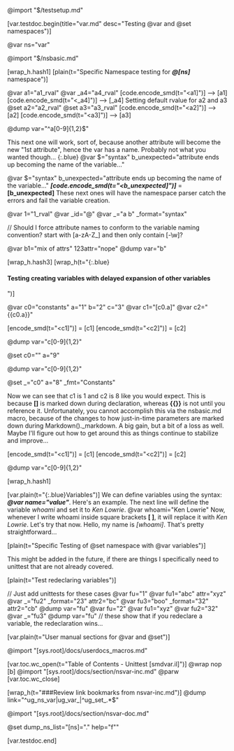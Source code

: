 @import "$/testsetup.md"

[var.testdoc.begin(title="var.md" desc="Testing @var and @set namespaces")]

@var ns="var"

@import "$/nsbasic.md"

[wrap_h.hash1]
[plain(t="Specific Namespace testing for ***@[ns]*** namespace")]

@var a1="a1_rval"
@var _a4="a4_rval"
[code.encode_smd(t="<a1]")] --> [a1]
[code.encode_smd(t="<_a4]")] --> [_a4]
Setting default rvalue for a2 and a3
@set a2="a2_rval"
@set a3="a3_rval"
[code.encode_smd(t="<a2]")] --> [a2]
[code.encode_smd(t="<a3]")] --> [a3]

@dump var="^a[0-9]{1,2}$"

This next one will work, sort of, because another attribute will become the new "1st attribute", hence the var has a name. Probably not what you wanted though...
{:.blue}&nbsp;@var $="syntax" b_unexpected="attribute ends up becoming the name of the variable..."

@var $="syntax" b_unexpected="attribute ends up becoming the name of the variable..."
***[code.encode_smd(t="<b_unexpected]")]*** = **[b_unexpected]**
These next ones will have the namespace parser  catch the errors and fail the variable creation.

@var 1="1_rval"
@var _id="@"
@var _="a b" _format="syntax"

// Should I force attribute names to conform to the variable naming convention? start with [a-zA-Z_] and then only contain [-\w]?

@var b1="mix of attrs" 123attr="nope"
@dump var="b"

[wrap_h.hash3]
[wrap_h(t="{:.blue}<h4>Testing creating variables with delayed expansion of other variables</h4>")]

@var c0="constants" a="1" b="2" c="3"
@var c1="[c0.a]"
@var c2="{{c0.a}}"

[encode_smd(t="<c1]")] = [c1]
[encode_smd(t="<c2]")] = [c2]

@dump var="c[0-9]{1,2}"

@set c0="" a="9"

@dump var="c[0-9]{1,2}"

@set _="c0" a="8" _fmt="Constants"

Now we can see that c1 is 1 and c2 is 8 like you would expect. This is because **[]** is marked down during declaration, whereas **{{}}** is not until you reference it. Unfortunately, you cannot accomplish this via the nsbasic.md macro, because of the changes to how just-in-time parameters are marked down during Markdown()._markdown. A big gain, but a bit of a loss as well. Maybe I'll figure out how to get around this as things continue to stabilize and improve...

[encode_smd(t="<c1]")] = [c1]
[encode_smd(t="<c2]")] = [c2]

@dump var="c[0-9]{1,2}"


[wrap_h.hash1]

[var.plain(t="{:.blue}Variables")]
We can define variables using the syntax: ***@var name="value"***. Here's an example. The next line will define the variable *whoami* and set it to *Ken Lowrie*.
@var whoami="Ken Lowrie"
Now, whenever I write whoami inside square brackets **[ ]**, it will replace it with *Ken Lowrie*. Let's try that now. Hello, my name is *[whoami]*. That's pretty straightforward...

[plain(t="Specific Testing of @set namespace with @var variables")]

This might be added in the future, if there are things I specifically need to unittest that are not already covered.

[plain(t="Test redeclaring variables")]

// Just add unittests for these cases
@var fu="1"
@var fu1="abc" attr="xyz"
@var _="fu2" _format="23" attr2="bc"
@var fu3="boo" _format="32" attr2="cb"
@dump var="fu"
@var fu="2"
@var fu1="xyz"
@var fu2="32"
@var _="fu3"
@dump var="fu"
// these show that if you redeclare a variable, the redeclaration wins...



[var.plain(t="User manual sections for @var and @set")]

@import "[sys.root]/docs/userdocs_macros.md"

[var.toc.wc_open(t="Table of Contents - Unittest [smdvar.il]")]
@wrap nop
[b]
@import "[sys.root]/docs/section/nsvar-inc.md"
@parw
[var.toc.wc_close]

[wrap_h(t="###Review link bookmarks from nsvar-inc.md")]
@dump link="^ug_ns_var|ug_var_|^ug_set_.*$"

@import "[sys.root]/docs/section/nsvar-doc.md"

@set dump_ns_list="[ns]=\".\" help=\"f\""

[var.testdoc.end]

